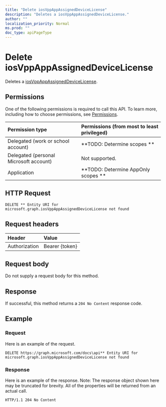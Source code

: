 ```yaml
---
title: "Delete iosVppAppAssignedDeviceLicense"
description: "Deletes a iosVppAppAssignedDeviceLicense."
author: ""
localization_priority: Normal
ms.prod: ""
doc_type: apiPageType
---
```


# Delete iosVppAppAssignedDeviceLicense

Deletes a [iosVppAppAssignedDeviceLicense](../resources/iosvppappassigneddevicelicense.md).

## Permissions
One of the following permissions is required to call this API. To learn more, including how to choose permissions, see [Permissions](/concepts/permissions-reference.md).

|Permission type|Permissions (from most to least privileged)|
|:---|:---|
|Delegated (work or school account)|**TODO: Determine scopes **|
|Delegated (personal Microsoft account)|Not supported.|
|Application|**TODO: Determine AppOnly scopes **|

## HTTP Request
<!-- {
  "blockType": "ignored"
}
-->
``` http
DELETE ** Entity URI for microsoft.graph.iosVppAppAssignedDeviceLicense not found
```

## Request headers
|Header|Value|
|:---|:---|
|Authorization|Bearer {token}|

## Request body
Do not supply a request body for this method.

## Response
If successful, this method returns a `204 No Content` response code.

## Example

### Request
Here is an example of the request.
<!-- {
  "blockType": "request",
  "name": "delete_iosvppappassigneddevicelicense"
}
-->
``` http
DELETE https://graph.microsoft.com/docs\api** Entity URI for microsoft.graph.iosVppAppAssignedDeviceLicense not found
```

### Response
Here is an example of the response. Note: The response object shown here may be truncated for brevity. All of the properties will be returned from an actual call.
<!-- {
  "blockType": "response",
  "truncated": true
}
-->
``` http
HTTP/1.1 204 No Content
```

